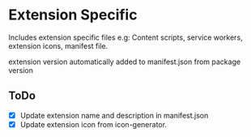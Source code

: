 # Extension Specific

Includes extension specific files e.g: Content scripts, service workers, extension icons, manifest file.

extension version automatically added to manifest.json from package version

## ToDo

- [x] Update extension name and description in manifest.json
- [x] Update extension icon from icon-generator.

